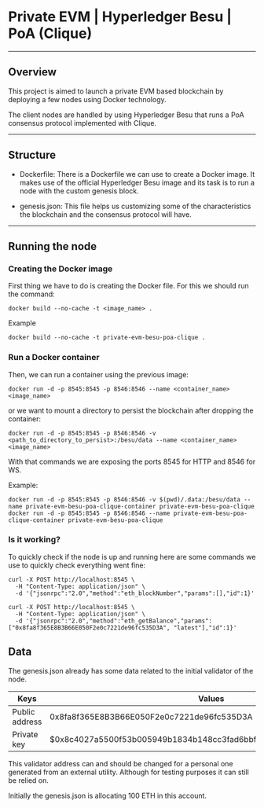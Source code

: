 # Private EVM | Hyperledger Besu | PoA (Clique)

---

## Overview

This project is aimed to launch a private EVM based blockchain by deploying
a few nodes using Docker technology.

The client nodes are handled by using Hyperledger Besu that runs a PoA
consensus protocol implemented with Clique.

---

## Structure

- Dockerfile:
There is a Dockerfile we can use to create a Docker image. It makes use of
the official Hyperledger Besu image and its task is to run a node with the
custom genesis block.

- genesis.json:
This file helps us customizing some of the characteristics the blockchain
and the consensus protocol will have.

---

## Running the node

### Creating the Docker image

First thing we have to do is creating the Docker file. For this we should
run the command:
```
docker build --no-cache -t <image_name> .
```

Example
```
docker build --no-cache -t private-evm-besu-poa-clique .
```

### Run a Docker container

Then, we can run a container using the previous image:
```
docker run -d -p 8545:8545 -p 8546:8546 --name <container_name> <image_name>
```
or we want to mount a directory to persist the blockchain after dropping the container:
```
docker run -d -p 8545:8545 -p 8546:8546 -v <path_to_directory_to_persist>:/besu/data --name <container_name> <image_name>
```

With that commands we are exposing the ports 8545 for HTTP and 8546 for WS.

Example:
```
docker run -d -p 8545:8545 -p 8546:8546 -v $(pwd)/.data:/besu/data --name private-evm-besu-poa-clique-container private-evm-besu-poa-clique
docker run -d -p 8545:8545 -p 8546:8546 --name private-evm-besu-poa-clique-container private-evm-besu-poa-clique
```

### Is it working?
To quickly check if the node is up and running here are some commands we use to
quickly check everything went fine:
```
curl -X POST http://localhost:8545 \
  -H "Content-Type: application/json" \
  -d '{"jsonrpc":"2.0","method":"eth_blockNumber","params":[],"id":1}'
```

```
curl -X POST http://localhost:8545 \
  -H "Content-Type: application/json" \
  -d '{"jsonrpc":"2.0","method":"eth_getBalance","params":["0x8fa8f365E8B3B66E050F2e0c7221de96fc535D3A", "latest"],"id":1}'
```

## Data
The genesis.json already has some data related to the initial validator of the node.

  | Keys           | Values                                                              |
  |----------------|---------------------------------------------------------------------|
  | Public address | 0x8fa8f365E8B3B66E050F2e0c7221de96fc535D3A                          |
  | Private key    | $0x8c4027a5500f53b005949b1834b148cc3fad6bbf64e7981985afc9e0650b8ee0 |

This validator address can and should be changed for a personal one generated from
an external utility. Although for testing purposes it can still be relied on.

Initially the genesis.json is allocating 100 ETH in this account.
